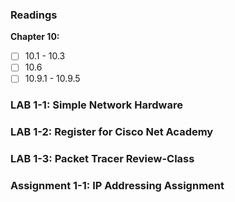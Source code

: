 ### Readings

**Chapter 10:**

- [ ] 10.1 - 10.3
- [ ] 10.6
- [ ] 10.9.1 - 10.9.5

### LAB 1-1: Simple Network Hardware

### LAB 1-2: Register for Cisco Net Academy

### LAB 1-3: Packet Tracer Review-Class

### Assignment 1-1: IP Addressing Assignment


